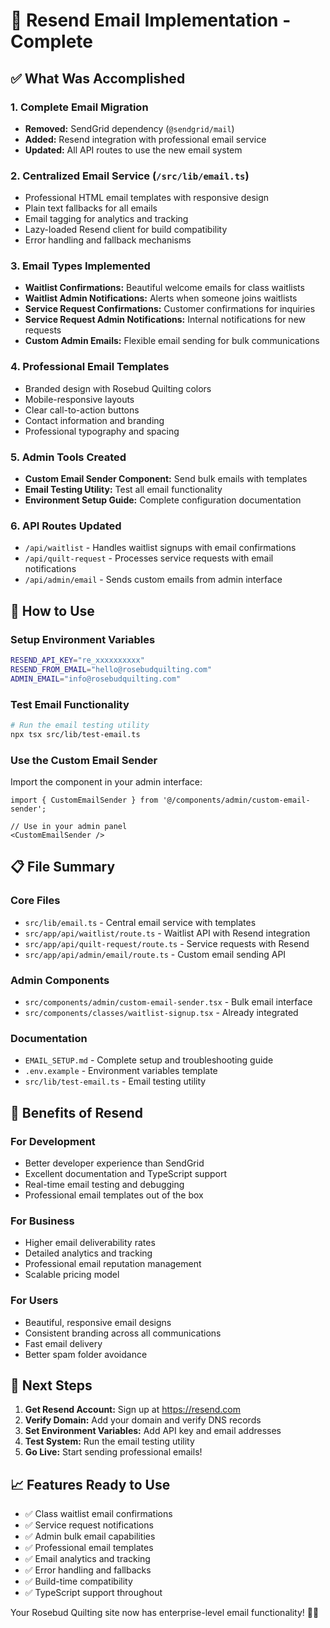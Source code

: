 # 📧 Resend Email Implementation - Complete

## ✅ What Was Accomplished

### 1. **Complete Email Migration**
- **Removed:** SendGrid dependency (`@sendgrid/mail`)
- **Added:** Resend integration with professional email service
- **Updated:** All API routes to use the new email system

### 2. **Centralized Email Service** (`/src/lib/email.ts`)
- Professional HTML email templates with responsive design
- Plain text fallbacks for all emails
- Email tagging for analytics and tracking
- Lazy-loaded Resend client for build compatibility
- Error handling and fallback mechanisms

### 3. **Email Types Implemented**
- **Waitlist Confirmations:** Beautiful welcome emails for class waitlists
- **Waitlist Admin Notifications:** Alerts when someone joins waitlists
- **Service Request Confirmations:** Customer confirmations for inquiries
- **Service Request Admin Notifications:** Internal notifications for new requests
- **Custom Admin Emails:** Flexible email sending for bulk communications

### 4. **Professional Email Templates**
- Branded design with Rosebud Quilting colors
- Mobile-responsive layouts
- Clear call-to-action buttons
- Contact information and branding
- Professional typography and spacing

### 5. **Admin Tools Created**
- **Custom Email Sender Component:** Send bulk emails with templates
- **Email Testing Utility:** Test all email functionality
- **Environment Setup Guide:** Complete configuration documentation

### 6. **API Routes Updated**
- `/api/waitlist` - Handles waitlist signups with email confirmations
- `/api/quilt-request` - Processes service requests with email notifications
- `/api/admin/email` - Sends custom emails from admin interface

## 🚀 How to Use

### **Setup Environment Variables**
```bash
RESEND_API_KEY="re_xxxxxxxxxx"
RESEND_FROM_EMAIL="hello@rosebudquilting.com"
ADMIN_EMAIL="info@rosebudquilting.com"
```

### **Test Email Functionality**
```bash
# Run the email testing utility
npx tsx src/lib/test-email.ts
```

### **Use the Custom Email Sender**
Import the component in your admin interface:
```tsx
import { CustomEmailSender } from '@/components/admin/custom-email-sender';

// Use in your admin panel
<CustomEmailSender />
```

## 📋 File Summary

### **Core Files**
- `src/lib/email.ts` - Central email service with templates
- `src/app/api/waitlist/route.ts` - Waitlist API with Resend integration
- `src/app/api/quilt-request/route.ts` - Service requests with Resend
- `src/app/api/admin/email/route.ts` - Custom email sending API

### **Admin Components**
- `src/components/admin/custom-email-sender.tsx` - Bulk email interface
- `src/components/classes/waitlist-signup.tsx` - Already integrated

### **Documentation**
- `EMAIL_SETUP.md` - Complete setup and troubleshooting guide
- `.env.example` - Environment variables template
- `src/lib/test-email.ts` - Email testing utility

## 🎯 Benefits of Resend

### **For Development**
- Better developer experience than SendGrid
- Excellent documentation and TypeScript support
- Real-time email testing and debugging
- Professional email templates out of the box

### **For Business**
- Higher email deliverability rates
- Detailed analytics and tracking
- Professional email reputation management
- Scalable pricing model

### **For Users**
- Beautiful, responsive email designs
- Consistent branding across all communications
- Fast email delivery
- Better spam folder avoidance

## 🔧 Next Steps

1. **Get Resend Account:** Sign up at https://resend.com
2. **Verify Domain:** Add your domain and verify DNS records
3. **Set Environment Variables:** Add API key and email addresses
4. **Test System:** Run the email testing utility
5. **Go Live:** Start sending professional emails!

## 📈 Features Ready to Use

- ✅ Class waitlist email confirmations
- ✅ Service request notifications  
- ✅ Admin bulk email capabilities
- ✅ Professional email templates
- ✅ Email analytics and tracking
- ✅ Error handling and fallbacks
- ✅ Build-time compatibility
- ✅ TypeScript support throughout

Your Rosebud Quilting site now has enterprise-level email functionality! 🧵✨

